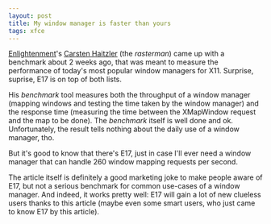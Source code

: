 ```yaml
---
layout: post
title: My window manager is faster than yours
tags: xfce
---
```


<a href="http://enlightenment.org/">Enlightenment</a>'s <a href="http://www.rasterman/">Carsten Haitzler</a> (the _rasterman_) came up with a benchmark about 2 weeks ago, that was meant to measure the performance of today's most popular window managers for X11. Surprise, suprise, E17 is on top of both lists.

His _benchmark_ tool measures both the throughput of a window manager (mapping windows and testing the time taken by the window manager) and the response time (measuring the time between the XMapWindow request and the map to be done). The _benchmark_ itself is well done and ok. Unfortunately, the result tells nothing about the daily use of a window manager, tho.

But it's good to know that there's E17, just in case I'll ever need a window manager that can handle 260 window mapping requests per second.

The article itself is definitely a good marketing joke to make people aware of E17, but not a serious benchmark for common use-cases of a window manager. And indeed, it works pretty well: E17 will gain a lot of new clueless users thanks to this article (maybe even some smart users, who just came to know E17 by this article).
